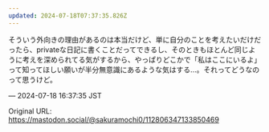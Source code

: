 ```yaml
---
updated: 2024-07-18T07:37:35.826Z
---
```


<p>そういう外向きの理由があるのは本当だけど、単に自分のことを考えたいだけだったら、privateな日記に書くことだってできるし、そのときもほとんど同じように考えを深められてる気がするから、やっぱりどこかで「私はここにいるよ」って知ってほしい願いが半分無意識にあるような気はする…。それってどうなのって思うけど。</p>

&mdash; 2024-07-18 16:37:35 JST

Original URL: https://mastodon.social/@sakuramochi0/112806347133850469

